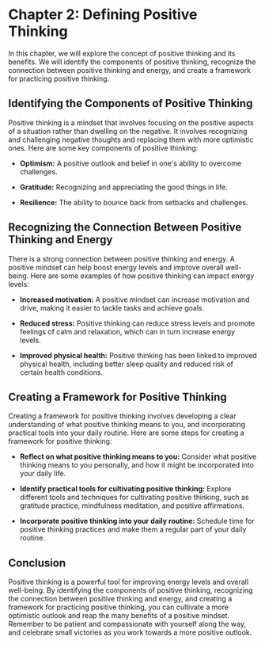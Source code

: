 Chapter 2: Defining Positive Thinking
=====================================

In this chapter, we will explore the concept of positive thinking and its benefits. We will identify the components of positive thinking, recognize the connection between positive thinking and energy, and create a framework for practicing positive thinking.

Identifying the Components of Positive Thinking
-----------------------------------------------

Positive thinking is a mindset that involves focusing on the positive aspects of a situation rather than dwelling on the negative. It involves recognizing and challenging negative thoughts and replacing them with more optimistic ones. Here are some key components of positive thinking:

* **Optimism:** A positive outlook and belief in one's ability to overcome challenges.

* **Gratitude:** Recognizing and appreciating the good things in life.

* **Resilience:** The ability to bounce back from setbacks and challenges.

Recognizing the Connection Between Positive Thinking and Energy
---------------------------------------------------------------

There is a strong connection between positive thinking and energy. A positive mindset can help boost energy levels and improve overall well-being. Here are some examples of how positive thinking can impact energy levels:

* **Increased motivation:** A positive mindset can increase motivation and drive, making it easier to tackle tasks and achieve goals.

* **Reduced stress:** Positive thinking can reduce stress levels and promote feelings of calm and relaxation, which can in turn increase energy levels.

* **Improved physical health:** Positive thinking has been linked to improved physical health, including better sleep quality and reduced risk of certain health conditions.

Creating a Framework for Positive Thinking
------------------------------------------

Creating a framework for positive thinking involves developing a clear understanding of what positive thinking means to you, and incorporating practical tools into your daily routine. Here are some steps for creating a framework for positive thinking:

* **Reflect on what positive thinking means to you:** Consider what positive thinking means to you personally, and how it might be incorporated into your daily life.

* **Identify practical tools for cultivating positive thinking:** Explore different tools and techniques for cultivating positive thinking, such as gratitude practice, mindfulness meditation, and positive affirmations.

* **Incorporate positive thinking into your daily routine:** Schedule time for positive thinking practices and make them a regular part of your daily routine.

Conclusion
----------

Positive thinking is a powerful tool for improving energy levels and overall well-being. By identifying the components of positive thinking, recognizing the connection between positive thinking and energy, and creating a framework for practicing positive thinking, you can cultivate a more optimistic outlook and reap the many benefits of a positive mindset. Remember to be patient and compassionate with yourself along the way, and celebrate small victories as you work towards a more positive outlook.
